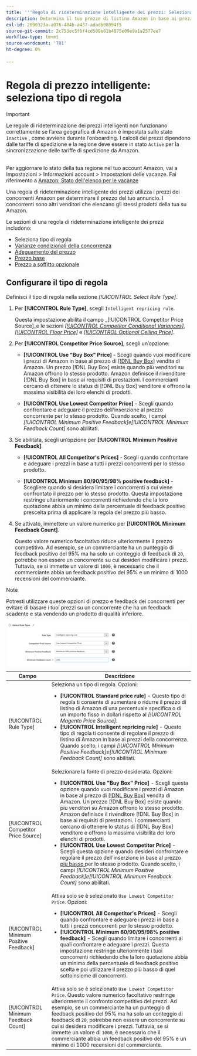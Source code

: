 ```yaml
---
title: '''Regola di rideterminazione intelligente dei prezzi: Seleziona tipo di regola'''
description: Determina il tuo prezzo di listino Amazon in base ai prezzi della concorrenza creando una regola di rideterminazione intelligente dei prezzi.
exl-id: 2690323a-a076-484b-a437-adadb08094f5
source-git-commit: 2c753ec5f6f4cd509e61b4875e09e9a1a2577ee7
workflow-type: tm+mt
source-wordcount: '701'
ht-degree: 0%

---
```


# Regola di prezzo intelligente: seleziona tipo di regola

>[!IMPORTANT]
>
>Le regole di rideterminazione dei prezzi intelligenti non funzionano correttamente se l’area geografica di Amazon è impostata sullo stato `Inactive` , come avviene durante l’onboarding. I calcoli dei prezzi dipendono dalle tariffe di spedizione e la regione deve essere in stato `Active` per la sincronizzazione delle tariffe di spedizione da Amazon.<br><br>
>
>Per aggiornare lo stato della tua regione nel tuo account Amazon, vai a Impostazioni > Informazioni account > Impostazioni delle vacanze. Fai riferimento a [Amazon: Stato dell&#39;elenco per le vacanze](https://sellercentral.amazon.com/gp/help/help.html?itemID=200135620/&quot;target=&quot;_blank)

Una regola di rideterminazione intelligente dei prezzi utilizza i prezzi dei concorrenti Amazon per determinare il prezzo del tuo annuncio. I concorrenti sono altri venditori che elencano gli stessi prodotti della tua su Amazon.

Le sezioni di una regola di rideterminazione intelligente dei prezzi includono:

- Seleziona tipo di regola
- [Varianze condizionali della concorrenza](./competitor-conditional-variances.md)
- [Adeguamento del prezzo](./price-adjustment.md)
- [Prezzo base](./floor-price.md)
- [Prezzo a soffitto opzionale](./optional-ceiling-price.md)

## Configurare il tipo di regola

Definisci il tipo di regola nella sezione _[!UICONTROL Select Rule Type]_.

1. Per **[!UICONTROL Rule Type]**, scegli `Intelligent repricing rule`.

   Questa impostazione abilita il campo _[!UICONTROL Competitor Price Source]_e le sezioni [_[!UICONTROL Competitor Conditional Variances]_](./competitor-conditional-variances.md), [_[!UICONTROL Floor Price]_](./floor-price.md) e [_[!UICONTROL Optional Ceiling Price]_](./optional-ceiling-price.md).

1. Per **[!UICONTROL Competitor Price Source]**, scegli un’opzione:

   - **[!UICONTROL Use "Buy Box" Price]** - Scegli quando vuoi modificare i prezzi di Amazon in base al prezzo di  [[!DNL Buy Box]](./buy-box-competitor-pricing.md) vendita di Amazon. Un prezzo [!DNL Buy Box] esiste quando più venditori su Amazon offrono lo stesso prodotto. Amazon definisce il rivenditore [!DNL Buy Box] in base ai requisiti di prestazioni. I commercianti cercano di ottenere lo status di [!DNL Buy Box] venditore e offrono la massima visibilità dei loro elenchi di prodotti.

   - **[!UICONTROL Use Lowest Competitor Price]** - Scegli quando confrontare e adeguare il prezzo dell&#39;inserzione al prezzo concorrente per lo stesso prodotto. Quando scelto, i campi _[!UICONTROL Minimum Positive Feedback]_e_[!UICONTROL Minimum Feedback Count]_ sono abilitati.

1. Se abilitata, scegli un’opzione per **[!UICONTROL Minimum Positive Feedback]**.

   - **[!UICONTROL All Competitor's Prices]** - Scegli quando confrontare e adeguare i prezzi in base a tutti i prezzi concorrenti per lo stesso prodotto.

   - **[!UICONTROL Minimum 80/90/95/98% positive feedback]** - Scegliere quando si desidera limitare i concorrenti a cui viene confrontato il prezzo per lo stesso prodotto. Questa impostazione restringe ulteriormente i concorrenti richiedendo che la loro quotazione abbia un minimo della percentuale di feedback positivo prescelta prima di applicare la regola del prezzo più basso.

1. Se attivato, immettere un valore numerico per **[!UICONTROL Minimum Feedback Count]**.

   Questo valore numerico facoltativo riduce ulteriormente il prezzo competitivo. Ad esempio, se un commerciante ha un punteggio di feedback positivo del 95% ma ha solo un conteggio di feedback di `20`, potrebbe non essere un concorrente su cui desideri modificare i prezzi. Tuttavia, se si immette un valore di `1000`, è necessario che il commerciante abbia un feedback positivo del 95% e un minimo di 1000 recensioni del commerciante.

>[!NOTE]
>
>Potresti utilizzare queste opzioni di prezzo e feedback dei concorrenti per evitare di basare i tuoi prezzi su un concorrente che ha un feedback scadente e sta vendendo un prodotto di qualità inferiore.

![Regola di rideterminazione intelligente dei prezzi: seleziona il tipo di regola](assets/ob-intelligent-price-rule-type.png)

| Campo | Descrizione |
|--- |--- |
| [!UICONTROL Rule Type] | Seleziona un tipo di regola. Opzioni:<ul><li>**[!UICONTROL Standard price rule]** - Questo tipo di regola ti consente di aumentare o ridurre il prezzo di listino di Amazon di una percentuale specifica o di un importo fisso in dollari rispetto al  _[!UICONTROL Magento Price Source]_. </li><li>**[!UICONTROL Intelligent repricing rule]** - Questo tipo di regola ti consente di regolare il prezzo di listino di Amazon in base ai prezzi della concorrenza. Quando scelto, i campi _[!UICONTROL Minimum Positive Feedback]_e_[!UICONTROL Minimum Feedback Count]_ sono abilitati.</li></ul> |
| [!UICONTROL Competitor Price Source] | Selezionare la fonte di prezzo desiderata. Opzioni:<ul><li>**[!UICONTROL Use "Buy Box" Price]** - Scegli questa opzione quando vuoi modificare i prezzi di Amazon in base al prezzo di  [[!DNL Buy Box]](./buy-box-competitor-pricing.md) vendita di Amazon. Un prezzo [!DNL Buy Box] esiste quando più venditori su Amazon offrono lo stesso prodotto. Amazon definisce il rivenditore [!DNL Buy Box] in base ai requisiti di prestazioni. I commercianti cercano di ottenere lo status di [!DNL Buy Box] venditore e offrono la massima visibilità dei loro elenchi di prodotti.</li><li>**[!UICONTROL Use Lowest Competitor Price]** - Scegli questa opzione quando desideri confrontare e regolare il prezzo dell&#39;inserzione in base al prezzo  [più basso ](./lowest-competitor-pricing.md) per lo stesso prodotto. Quando scelto, i campi _[!UICONTROL Minimum Positive Feedback]_e_[!UICONTROL Minimum Feedback Count]_ sono abilitati.</li></ul> |
| [!UICONTROL Minimum Positive Feedback] | Attiva solo se è selezionato `Use Lowest Competitor Price`. Opzioni:<ul><li>**[!UICONTROL All Competitor's Prices]** - Scegli quando confrontare e adeguare i prezzi in base a tutti i prezzi concorrenti per lo stesso prodotto.</li><li>**[!UICONTROL Minimum 80/90/95/98% positive feedback]** - Scegli quando limitare i concorrenti ai quali confrontare e adeguare i prezzi. Questa impostazione restringe ulteriormente i tuoi concorrenti richiedendo che la loro quotazione abbia un minimo della percentuale di feedback positivo scelta e poi utilizzare il prezzo più basso di quel sottoinsieme di concorrenti.</li></ul> |
| [!UICONTROL Minimum Feedback Count] | Attiva solo se è selezionato `Use Lowest Competitor Price`. Questo valore numerico facoltativo restringe ulteriormente il confronto competitivo dei prezzi. Ad esempio, se un commerciante ha un punteggio di feedback positivo del 95% ma ha solo un conteggio di feedback di `20`, potrebbe non essere un concorrente su cui si desidera modificare i prezzi. Tuttavia, se si immette un valore di `1000`, è necessario che il commerciante abbia un feedback positivo del 95% e un minimo di 1000 recensioni del commerciante. |
